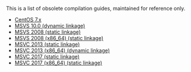 This is a list of obsolete compilation guides, maintained for reference only.

* [CentOS 7.x](https://github.com/qbittorrent/qBittorrent/wiki/Compilation:-CentOS-7.x)
* [MSVS 10.0 (dynamic linkage)](https://github.com/qbittorrent/qBittorrent/wiki/Compilation:-MSVC-10.0-(dynamic-linkage))
* [MSVS 2008 (static linkage)](https://github.com/qbittorrent/qBittorrent/wiki/Compilation:-MSVC-2008-(static-linkage))
* [MSVS 2008 (x86_64) (static linkage)](https://github.com/qbittorrent/qBittorrent/wiki/Compilation:-MSVC-2010-(x86_64)-(dynamic-linkage))
* [MSVC 2013 (static linkage)](https://github.com/qbittorrent/qBittorrent/wiki/Compilation:-MSVC-2013-(static-linkage))
* [MSVC 2013 (x86_64) (dynamic linkage)](https://github.com/qbittorrent/qBittorrent/wiki/Compilation:-MSVC-2013-(x86_64)-(dynamic-linkage))
* [MSVC 2017 (static linkage)](https://github.com/qbittorrent/qBittorrent/wiki/Compiling:-MSVC-2017-(static-linkage))
* [MSVC 2017 (x86_64) (static linkage)](https://github.com/qbittorrent/qBittorrent/wiki/Compilation:-MSVC-2017-(x86_64)-(static-linkage))
